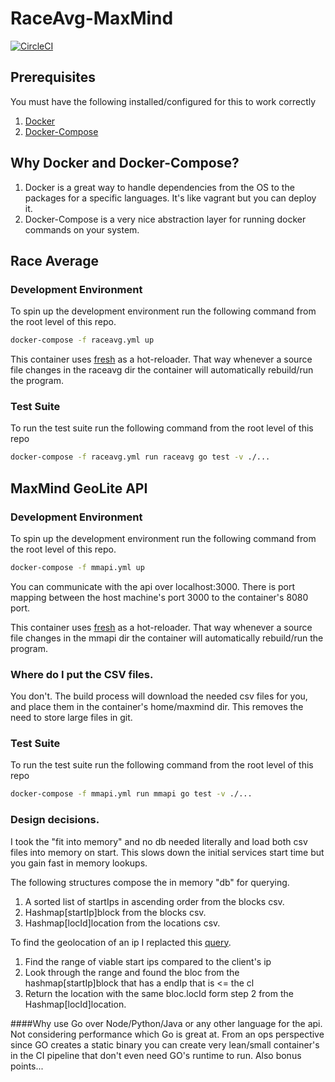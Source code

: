 # RaceAvg-MaxMind
[![CircleCI](https://circleci.com/gh/austin1237/RaceAvg-MaxMind.svg?style=svg)](https://circleci.com/gh/austin1237/RaceAvg-MaxMind)
## Prerequisites
You must have the following installed/configured for this to work correctly<br />
1. [Docker](https://www.docker.com/community-edition)
2. [Docker-Compose](https://docs.docker.com/compose/)

## Why Docker and Docker-Compose?
1. Docker is a great way to handle dependencies from the OS to the packages for a specific languages. It's like vagrant but you can deploy it.<br>
2. Docker-Compose is a very nice abstraction layer for running docker commands on your system.

## Race Average

### Development Environment
To spin up the development environment run the following command from the root level of this repo.

```bash
docker-compose -f raceavg.yml up
```

This container uses [fresh](https://github.com/pilu/fresh) as a hot-reloader. That way whenever a source file changes in the raceavg dir the container will automatically rebuild/run the program.

### Test Suite
To run the test suite run the following command from the root level of this repo

```bash
docker-compose -f raceavg.yml run raceavg go test -v ./...
```

## MaxMind GeoLite API

### Development Environment
To spin up the development environment run the following command from the root level of this repo.

```bash
docker-compose -f mmapi.yml up
```

You can communicate with the api over localhost:3000. There is port mapping between the host machine's port 3000 to the container's 8080 port.

This container uses [fresh](https://github.com/pilu/fresh) as a hot-reloader. That way whenever a source file changes in the mmapi dir the container will automatically rebuild/run the program.<br>

### Where do I put the CSV files.
You don't. The build process will download the needed csv files for you, and place them in the container's home/maxmind dir. This removes the need to store large files in git.

### Test Suite
To run the test suite run the following command from the root level of this repo

```bash
docker-compose -f mmapi.yml run mmapi go test -v ./...
```

### Design decisions.
I took the "fit into memory" and no db needed literally and load both csv files into memory on start. This slows down the initial services start time but you gain fast in memory lookups.

The following structures compose the in memory "db" for querying.

1. A sorted list of startIps in ascending order from the blocks csv.
2. Hashmap[startIp]block from the blocks csv.
3. Hashmap[locId]location from the locations csv.

To find the geolocation of an ip I replacted this [query](https://dev.maxmind.com/geoip/legacy/csv/#SQL_Queries).
1. Find the range of viable start ips compared to the client's ip
2. Look through the range and found the bloc from the hashmap[startIp]block that has a endIp that is <= the cl
3. Return the location with the same bloc.locId form step 2 from the Hashmap[locId]location.


####Why use Go over Node/Python/Java or any other language for the api.
Not considering performance which Go is great at. From an ops perspective since GO creates a static binary you can create very lean/small container's in the CI pipeline that don't even need GO's runtime to run. Also bonus points...

